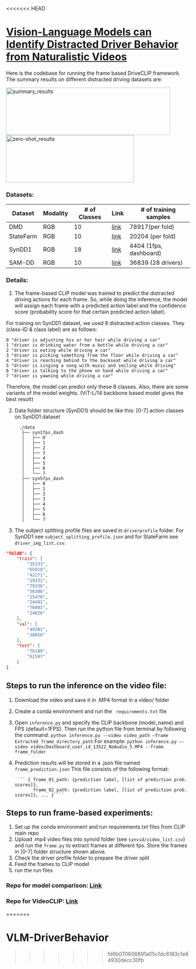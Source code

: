 <<<<<<< HEAD
# [Vision-Language Models can Identify Distracted Driver Behavior from Naturalistic Videos](https://arxiv.org/abs/2306.10159)  

Here is the codebase for running the frame based DriveCLIP framework. The summary results on different distracted driving datasets are:

<img src="img/summary_result_clip.png" alt="summary_results" width="450" height="130" style="margin-right: 10px;"/> <img src="img/zero-shot_clip.png" alt="zero-shot_results" width="350" height="130"/>

### Datasets:
| Dataset  | Modality | # of Classes | Link | # of training samples
|----------|----------|----------|----------|----------|
| DMD | RGB | 10  | [link](https://dmd.vicomtech.org/) | 78917(per fold)
| StateFarm | RGB | 10  | [link](https://www.kaggle.com/competitions/state-farm-distracted-driver-detection/data) | 20204 (per fold)
| SynDD1 | RGB | 18 | [link](https://doi.org/10.1016/j.dib.2022.108793) | 4404 (1fps, dashboard)
| SAM-DD | RGB | 10 | [link](https://yanghh.io/SAM-DD/) | 36839 (28 drivers)


### Details:
1. The frame-based CLIP model was trained to predict the distracted driving actions for each frame. So, while doing the inference, the model will assign each frame with a predicted action label and the confidence score (probability score for that certain predicted action label).

For training on SynDD1 dataset, we used 8 distracted action classes. They (class-ID & class label) are as follows:
 ```
0 "driver is adjusting his or her hair while driving a car"
1 "driver is drinking water from a bottle while driving a car"
2 "driver is eating while driving a car"
3 "driver is picking something from the floor while driving a car"
4 "driver is reaching behind to the backseat while driving a car"
5 "driver is singing a song with music and smiling while driving"
6 "driver is talking to the phone on hand while driving a car"
7 "driver is yawning while driving a car"
```
 
Therefore, the model can predict only these 8 classes. Also, there are some variants of the model weights. (ViT-L/14 backbone based model gives the best result)


2. Data folder structure (SynDD1) should be like this: [0-7] action classes on SynDD1 dataset

```
     ./data
      ├── syn1fps_dash
      │   ├── 0
      │   ├── 1
      │   ├── 2
      │   ├── 3
      │   ├── 4
      │   ├── 5
      │   ├── 6
      │   └── 7
      ├── syn5fps_dash
      │   ├── 0
      │   ├── 1
      │   ├── 2
      │   ├── 3
      │   ├── 4
      │   ├── 5
      │   ├── 6
      │   └── 7
```

3. The subject splitting profile files are saved in `driverprofile` folder. For SynDD1 see `subject_splitting_profile.json` and for StateFarm see `driver_img_list.csv`.

```json
"fold0": {
    "train": [
        "35133",
        "65818",
        "42271",
        "19332",
        "79336",
        "56306",
        "25470",
        "24491",
        "76803",
        "24026"
    ],
    "val": [
        "49381",
        "38058"
    ],
    "test": [
        "76189",
        "61597"
    ]
}
```
## Steps to run the inference on the video file:

1. Download the video and save it in .MP4 format in a video/ folder
2. Create a conda environment and run the ``` requirements.txt``` file
3. Open ```inference.py``` and specify the CLIP backbone (model_name) and FPS (default=1FPS). Then run the python file from terminal by following the command:
        ```python inference.py --video video_path –frame Extracted_frame_directory_path```
For example:
        ```python inference.py –-video video/Dashboard_user_id_13522_NoAudio_5.MP4 --frame frame_folder```

5. Prediction results will be stored in a .json file named ```frame_prediction.json``` This file consists of the following format:

        ``` { frame_01_path: {prediction label, [list of prediction prob. scores]}, 
              frame_02_path: {prediction label, [list of prediction prob. scores]}, ... } ```


## Steps to run frame-based experiments:
1. Set up the conda environment and run requirements.txt files from CLIP main repo
2. Upload .mp4 video files into synvid folder (see `synvid/video_list.csv`) and run the `frame.py` to extract frames at different fps. Store the frames in [0-7] folder structure shown above.
3. Check the driver profile folder to prepare the driver split
3. Feed the frames to CLIP model 
4. run the run files 

### Repo for model comparison: [Link](https://github.com/suzoosuagr/CLIP_Zahid.git)
### Repo for VideoCLIP: [Link](https://github.com/jiajingchen113322/DeepInsigth.git)
=======
# VLM-DriverBehavior
>>>>>>> fd6b070606891a05c1dc8183c1e84930decc30fb

